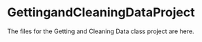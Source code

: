 GettingandCleaningDataProject
=============================

The files for the Getting and Cleaning Data class project are here.
